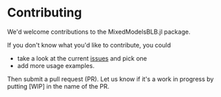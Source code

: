 
# Contributing

We'd welcome contributions to the MixedModelsBLB.jl package. 

If you don't know what you'd like to contribute, you could 
- take a look at the current [issues](https://github.com/xinkai-zhou/MixedModelsBLB.jl/issues) and pick one
- add more usage examples.

Then submit a pull request (PR). Let us know if it's a work in progress by putting [WIP] in the name of the PR.
